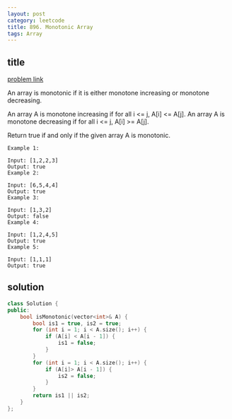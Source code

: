 ```yaml
---
layout: post
category: leetcode
title: 896. Monotonic Array
tags: Array
---
```


## title
[problem link](https://leetcode.com/problems/monotonic-array/description/)

An array is monotonic if it is either monotone increasing or monotone decreasing.

An array A is monotone increasing if for all i <= j, A[i] <= A[j].  An array A is monotone decreasing if for all i <= j, A[i] >= A[j].

Return true if and only if the given array A is monotonic.

 
	
	Example 1:
	
	Input: [1,2,2,3]
	Output: true
	Example 2:
	
	Input: [6,5,4,4]
	Output: true
	Example 3:
	
	Input: [1,3,2]
	Output: false
	Example 4:
	
	Input: [1,2,4,5]
	Output: true
	Example 5:
	
	Input: [1,1,1]
	Output: true


## solution


```c++
class Solution {
public:
	bool isMonotonic(vector<int>& A) {
		bool is1 = true, is2 = true;
		for (int i = 1; i < A.size(); i++) {
			if (A[i] < A[i - 1]) {
				is1 = false;
			}
		}
		for (int i = 1; i < A.size(); i++) {
			if (A[i]> A[i - 1]) {
				is2 = false;
			}
		}
		return is1 || is2;
	}
};

```